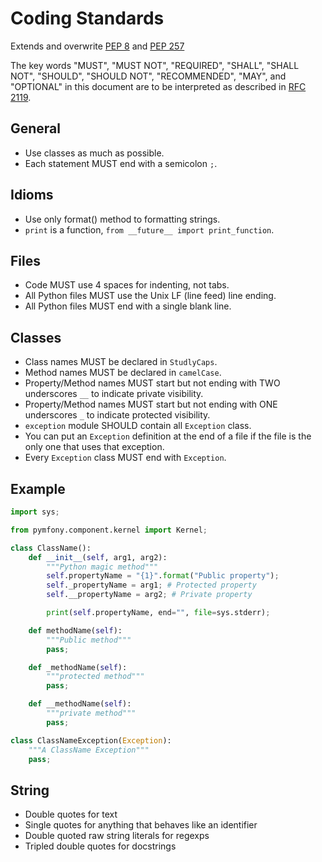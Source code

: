 Coding Standards
================

Extends and overwrite [PEP 8][] and [PEP 257][]

The key words "MUST", "MUST NOT", "REQUIRED", "SHALL", "SHALL NOT", "SHOULD",
"SHOULD NOT", "RECOMMENDED", "MAY", and "OPTIONAL" in this document are to be
interpreted as described in [RFC 2119][].

[RFC 2119]: http://www.ietf.org/rfc/rfc2119.txt
[PEP 8]: http://www.python.org/dev/peps/pep-0008/
[PEP 257]: http://www.python.org/dev/peps/pep-0257/


General
-------

* Use classes as much as possible.
* Each statement MUST end with a semicolon `;`.


Idioms
------

* Use only format() method to formatting strings.
* `print` is a function, `from __future__ import print_function`.


Files
-----

* Code MUST use 4 spaces for indenting, not tabs.
* All Python files MUST use the Unix LF (line feed) line ending.
* All Python files MUST end with a single blank line.


Classes
-------

* Class names MUST be declared in `StudlyCaps`.
* Method names MUST be declared in `camelCase`.
* Property/Method names MUST start but not ending with
  TWO underscores `__` to indicate private visibility.
* Property/Method names MUST start but not ending with
  ONE underscores `_` to indicate protected visibility.
* `exception` module SHOULD contain all `Exception` class.
* You can put an `Exception` definition at the end of a file
  if the file is the only one that uses that exception.
* Every `Exception` class MUST end with `Exception`.


Example
-------
```Python
import sys;

from pymfony.component.kernel import Kernel;

class ClassName():
    def __init__(self, arg1, arg2):
        """Python magic method"""
        self.propertyName = "{1}".format("Public property");
        self._propertyName = arg1; # Protected property
        self.__propertyName = arg2; # Private property

        print(self.propertyName, end="", file=sys.stderr);

    def methodName(self):
        """Public method"""
        pass;

    def _methodName(self):
        """protected method"""
        pass;

    def __methodName(self):
        """private method"""
        pass;

class ClassNameException(Exception):
    """A ClassName Exception"""
    pass;

```


String
------

* Double quotes for text
* Single quotes for anything that behaves like an identifier
* Double quoted raw string literals for regexps
* Tripled double quotes for docstrings
